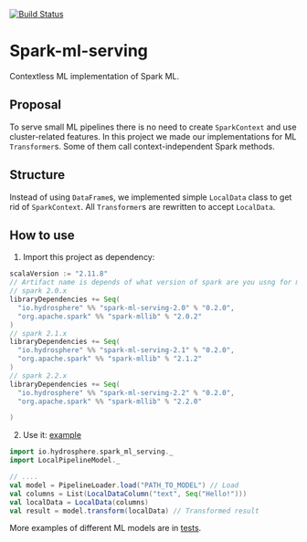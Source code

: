 [![Build Status](https://travis-ci.org/Hydrospheredata/spark-ml-serving.svg?branch=master)](https://travis-ci.org/Hydrospheredata/spark-ml-serving)

# Spark-ml-serving

Contextless ML implementation of Spark ML.

## Proposal
To serve small ML pipelines there is no need to create `SparkContext` and use cluster-related features.
In this project we made our implementations for ML `Transformer`s. Some of them call context-independent Spark methods.

## Structure
Instead of using `DataFrame`s, we implemented simple `LocalData` class to get rid of `SparkContext`.
All `Transformer`s are rewritten to accept `LocalData`.

## How to use
1. Import this project as dependency:

```scala
scalaVersion := "2.11.8"
// Artifact name is depends of what version of spark are you usng for model training:
// spark 2.0.x
libraryDependencies += Seq(
  "io.hydrosphere" %% "spark-ml-serving-2.0" % "0.2.0",
  "org.apache.spark" %% "spark-mllib" % "2.0.2"
)
// spark 2.1.x
libraryDependencies += Seq(
  "io.hydrosphere" %% "spark-ml-serving-2.1" % "0.2.0",
  "org.apache.spark" %% "spark-mllib" % "2.1.2"
)
// spark 2.2.x
libraryDependencies += Seq(
  "io.hydrosphere" %% "spark-ml-serving-2.2" % "0.2.0",
  "org.apache.spark" %% "spark-mllib" % "2.2.0"

)
```

2. Use it: [example](/example/src/main/scala/Main.scala)
```scala
import io.hydrosphere.spark_ml_serving._
import LocalPipelineModel._

// ....
val model = PipelineLoader.load("PATH_TO_MODEL") // Load
val columns = List(LocalDataColumn("text", Seq("Hello!")))
val localData = LocalData(columns)
val result = model.transform(localData) // Transformed result
```

More examples of different ML models are in [tests](/src/test/scala/io/hydrosphere/spark_ml_serving/LocalModelSpec.scala).
